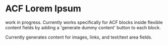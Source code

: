 # ACF Lorem Ipsum

work in progress. Currently works specifically for ACF blocks inside flexible content fields by adding a 'generate dummy content' button to each block.

Currently generates content for images, links, and text/text area fields.
